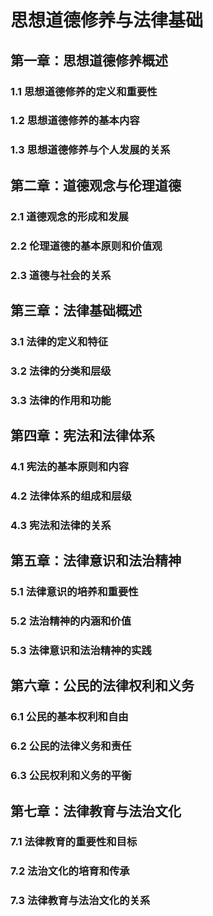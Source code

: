# 思想道德修养与法律基础

## 第一章：思想道德修养概述
### 1.1 思想道德修养的定义和重要性
### 1.2 思想道德修养的基本内容
### 1.3 思想道德修养与个人发展的关系

## 第二章：道德观念与伦理道德
### 2.1 道德观念的形成和发展
### 2.2 伦理道德的基本原则和价值观
### 2.3 道德与社会的关系

## 第三章：法律基础概述
### 3.1 法律的定义和特征
### 3.2 法律的分类和层级
### 3.3 法律的作用和功能

## 第四章：宪法和法律体系
### 4.1 宪法的基本原则和内容
### 4.2 法律体系的组成和层级
### 4.3 宪法和法律的关系

## 第五章：法律意识和法治精神
### 5.1 法律意识的培养和重要性
### 5.2 法治精神的内涵和价值
### 5.3 法律意识和法治精神的实践

## 第六章：公民的法律权利和义务
### 6.1 公民的基本权利和自由
### 6.2 公民的法律义务和责任
### 6.3 公民权利和义务的平衡

## 第七章：法律教育与法治文化
### 7.1 法律教育的重要性和目标
### 7.2 法治文化的培育和传承
### 7.3 法律教育与法治文化的关系

